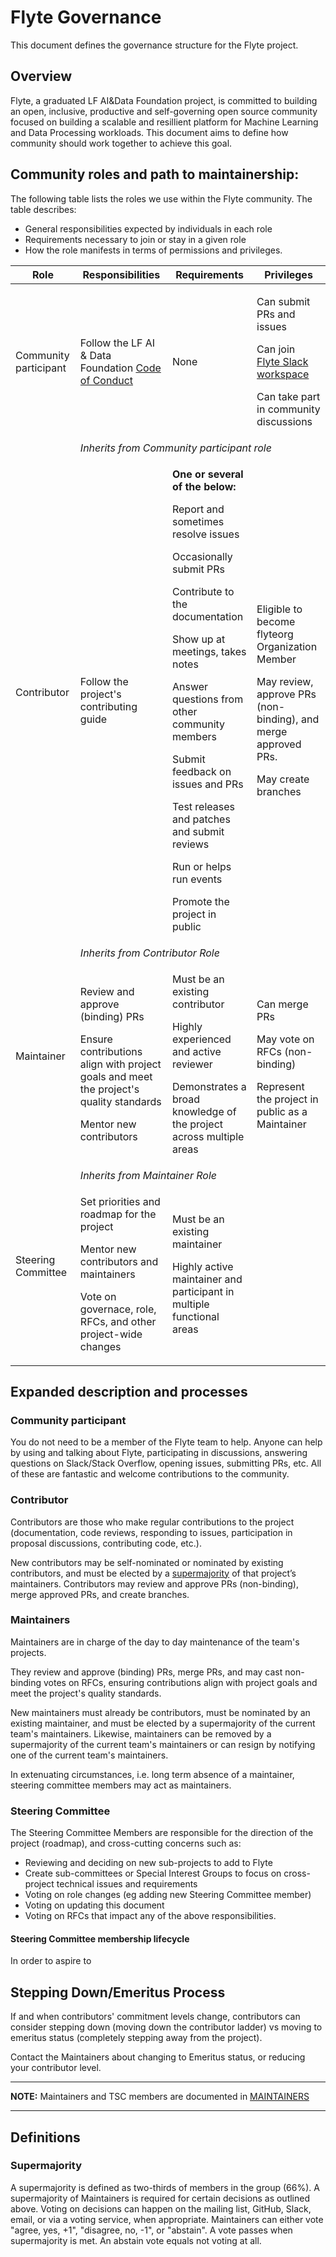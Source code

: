 # Flyte Governance 

This document defines the governance structure for the Flyte project.

## Overview
Flyte, a graduated LF AI&Data Foundation project, is committed to building an open, inclusive, productive and self-governing open source community focused on building a scalable and resillient platform for Machine Learning and Data Processing workloads. This document aims to define how community should work together to achieve this goal.


## Community roles and path to maintainership:

The following table lists the roles we use within the Flyte community. The table describes:

- General responsibilities expected by individuals in each role
- Requirements necessary to join or stay in a given role
- How the role manifests in terms of permissions and privileges.


<table>
  <thead>
    <tr>
    <th>Role</th>
    <th>Responsibilities</th>
    <th>Requirements</th>
    <th>Privileges</th>
    </tr>
  </thead>

  <tr>
    <td>Community participant</td>
    <td>Follow the LF AI & Data Foundation <a href="https://lfprojects.org/policies/code-of-conduct/">Code of Conduct</a></td>
    <td>None</td>
    <td>
        <p>Can submit PRs and issues</p>
        <p>Can join <a href="https://slack.flyte.org/">Flyte Slack workspace</a></p>
        <p>Can take part in community discussions</p>
    </td>
    
  </tr>  
  <tr>
    <td rowspan="2">Contributor</td>
    <td colspan="4"><i>Inherits from Community participant role</i></td>
  </tr>
  <tr>
    <td>
        
<p>Follow the project's contributing guide</p>   
    </td>
    <td>
    <p><b>One or several of the below:</p></b>
<p>Report and sometimes resolve issues</p>
<p>Occasionally submit PRs</p>
<p>Contribute to the documentation</p>
<p>Show up at meetings, takes notes</p>
<p>Answer questions from other community members</p>
<p>Submit feedback on issues and PRs</p>
<p>Test releases and patches and submit reviews</p>
<p>Run or helps run events</p>
<p>Promote the project in public</p>
    </td>
    <td>
        <p>Eligible to become flyteorg Organization Member</p>
        <p>May review, approve PRs (non-binding), and merge approved PRs.</p>
        <p>May create branches</p>
    </td>
    
  </tr>
<tr>
    <td rowspan="2">Maintainer</td>
    <td colspan="4"><i>Inherits from Contributor Role</i></td>
  </tr>
 
  <tr>
    <td>
        <p>Review and approve (binding) PRs</p>
        <p>Ensure contributions align with project goals and meet the project's quality standards</p>
        <p>Mentor new contributors</p>
    </td>
    <td>
        <p>Must be an existing contributor</p>
        <p>Highly experienced and active reviewer</p>
        <p>Demonstrates a broad knowledge of the project across multiple areas</p>
    </td>
    <td>
        <p>Can merge PRs</p>
        <p>May vote on RFCs (non-binding)</p>
        <p>Represent the project in public as a Maintainer</p>
    </td>
    
  </tr>

  <tr>
    <td rowspan="2">Steering Committee</td>
    <td colspan="4"><i>Inherits from Maintainer Role</i></td>
  </tr>
  <tr>
    <td>
        <p>Set priorities and roadmap for the project</p>
        <p>Mentor new contributors and maintainers</p>
        <p>Vote on governace, role, RFCs, and other project-wide changes</p>
    </td>
    <td>
        <p>Must be an existing maintainer</p>
        <p>Highly active maintainer and participant in multiple functional areas</p>
    </td>
   
  
  </tr>
</table>

## Expanded description and processes

### Community participant
You do not need to be a member of the Flyte team to help. Anyone can help by using and talking about Flyte, participating in discussions, answering questions on Slack/Stack Overflow, opening issues, submitting PRs, etc. All of these are fantastic and welcome contributions to the community.

### Contributor
Contributors are those who make regular contributions to the project (documentation, code reviews, responding to issues, participation in proposal discussions, contributing code, etc.). 

New contributors may be self-nominated or nominated by existing contributors, and must be elected by a [supermajority](#supermajority) of that project’s maintainers. Contributors may review and approve PRs (non-binding), merge approved PRs, and create branches.

### Maintainers
Maintainers are in charge of the day to day maintenance of the team's projects.

They review and approve (binding) PRs, merge PRs, and may cast non-binding votes on RFCs, ensuring contributions align with project goals and meet the project's quality standards.

New maintainers must already be contributors, must be nominated by an existing maintainer, and must be elected by a supermajority of the current team's maintainers. Likewise, maintainers can be removed by a supermajority of the current team's maintainers or can resign by notifying one of the current team's maintainers.

In extenuating circumstances, i.e. long term absence of a maintainer, steering committee members may act as maintainers.

### Steering Committee

The Steering Committee Members are responsible for the direction of the project (roadmap), and cross-cutting concerns such as:
- Reviewing and deciding on new sub-projects to add to Flyte
- Create sub-committees or Special Interest Groups to focus on cross-project technical issues and requirements
- Voting on role changes (eg adding new Steering Committee member)
- Voting on updating this document
- Voting on RFCs that impact any of the above responsibilities.

#### Steering Committee membership lifecycle

In order to aspire to 

## Stepping Down/Emeritus Process
If and when contributors' commitment levels change, contributors can consider stepping down (moving down the contributor ladder) vs moving to emeritus status (completely stepping away from the project).

Contact the Maintainers about changing to Emeritus status, or reducing your contributor level.
_______
**NOTE:** Maintainers and TSC members are documented in [MAINTAINERS](MAINTAINERS.md)
____
## Definitions

### Supermajority
A supermajority is defined as two-thirds of members in the group (66%). A supermajority of Maintainers is required for certain decisions as outlined above. Voting on decisions can happen on the mailing list, GitHub, Slack, email, or via a voting service, when appropriate. Maintainers can either vote "agree, yes, +1", "disagree, no, -1", or "abstain". A vote passes when supermajority is met. An abstain vote equals not voting at all.









